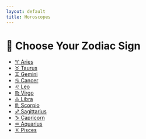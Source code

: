 ```yaml
---
layout: default
title: Horoscopes
---
```


<h1>🔮 Choose Your Zodiac Sign</h1>

<ul>
  <li><a href="/horoscopes/aries/">♈ Aries</a></li>
  <li><a href="/horoscopes/taurus/">♉ Taurus</a></li>
  <li><a href="/horoscopes/gemini/">♊ Gemini</a></li>
  <li><a href="/horoscopes/cancer/">♋ Cancer</a></li>
  <li><a href="/horoscopes/leo/">♌ Leo</a></li>
  <li><a href="/horoscopes/virgo/">♍ Virgo</a></li>
  <li><a href="/horoscopes/libra/">♎ Libra</a></li>
  <li><a href="/horoscopes/scorpio/">♏ Scorpio</a></li>
  <li><a href="/horoscopes/sagittarius/">♐ Sagittarius</a></li>
  <li><a href="/horoscopes/capricorn/">♑ Capricorn</a></li>
  <li><a href="/horoscopes/aquarius/">♒ Aquarius</a></li>
  <li><a href="/horoscopes/pisces/">♓ Pisces</a></li>
</ul>
